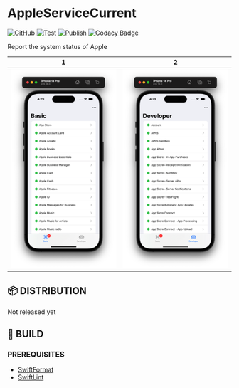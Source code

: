 # AppleServiceCurrent

[![GitHub](https://img.shields.io/github/license/shensven/AppleServiceCurrent)](./LICENSE)
[![Test](https://github.com/shensven/AppleServiceCurrent/actions/workflows/test.yml/badge.svg?branch=dev)](https://github.com/shensven/AppleServiceCurrent/actions/workflows/test.yml)
[![Publish](https://github.com/shensven/AppleServiceCurrent/actions/workflows/publish.yml/badge.svg?branch=main)](https://github.com/shensven/AppleServiceCurrent/actions/workflows/publish.yml)
[![Codacy Badge](https://app.codacy.com/project/badge/Grade/404395614f20418ca1032389cd7cb685)](https://www.codacy.com/gh/shensven/AppleServiceCurrent/dashboard?utm_source=github.com&utm_medium=referral&utm_content=shensven/AppleServiceCurrent&utm_campaign=Badge_Grade)

Report the system status of Apple

|                   1                    |                  2                   |
| :------------------------------------: | :----------------------------------: |
| ![Screenshot 1](screenshots/basic.png) | ![Screenshot 2](screenshots/dev.png) |

## 📦 DISTRIBUTION

Not released yet

## 🔨 BUILD

### PREREQUISITES

- [SwiftFormat](https://github.com/nicklockwood/SwiftFormat)
- [SwiftLint](https://github.com/realm/SwiftLint)
